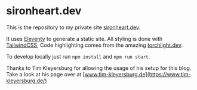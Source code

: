 # sironheart.dev

This is the repository to my private site [sironheart.dev](https://sironheart.dev).

It uses [Eleventy](https://www.11ty.dev/) to generate a static site. All styling is done with [TailwindCSS](https://tailwindcss.com), Code highlighting comes from the amazing [torchlight.dev](https://torchlight.dev).

To develop locally just run `npm install` and `npm run start`.

Thanks to Tim Kleyersburg for allowing the usage of his setup for this blog. Take a look at his page over at [www.tim-kleyersburg.de](https://www.tim-kleyersburg.de/)